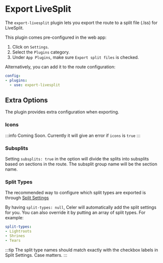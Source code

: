 # Export LiveSplit
The `export-livesplit` plugin lets you export the route to a split file (.lss) for LiveSplit.

This plugin comes pre-configured in the web app:

1. Click on <FluentIcon name="Settings20Regular" /> `Settings`.
2. Select the <FluentIcon name="Wrench20Regular" /> `Plugins` category.
3. Under `App Plugins`, make sure `Export split files` is checked.

Alternatively, you can add it to the route configuration:
```yaml
config:
- plugins:
  - use: export-livesplit
```

## Extra Options
The plugin provides extra configuration when exporting.

### Icons
:::info
Coming Soon. Currently it will give an error if `icons` is `true`
:::

### Subsplits
Setting `subsplits: true` in the option will divide the splits into subsplits
based on sections in the route. The subsplit group name will be the section name.

### Split Types
The recommended way to configure which split types are exported is through [Split Settings](../doc#splits)

By having `split-types: null`, Celer will automatically add the split settings for you.
You can also override it by putting an array of split types. For example:
```yaml
split-types:
- Lightroots
- Shrines
- Tears
```
:::tip
The split type names should match exactly with the checkbox labels in Split Settings. Case matters.
:::
